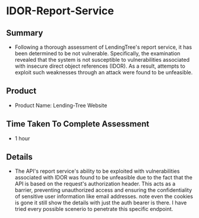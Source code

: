 # IDOR-Report-Service 
## Summary
- Following a thorough assessment of LendingTree's report service, it has been determined to be not vulnerable.  Specifically, the examination revealed that the system is not susceptible to vulnerabilities associated with insecure direct object references (IDOR). As a result, attempts to exploit such weaknesses through an attack were found to be unfeasible.

## Product
- Product Name: Lending-Tree Website

## Time Taken To Complete Assessment
- 1 hour

## Details
- The API's report service's ability to be exploited with vulnerabilities associated with IDOR was found to be unfeasible due to the fact that the API is based on the request's authorization header. This acts as a barrier, preventing unauthorized access and ensuring the confidentiality of sensitive user information like email addresses. note even the cookies is gone it still show the details with just the auth bearer is there. I have tried every possible scenerio to penetrate this specific endpoint.

